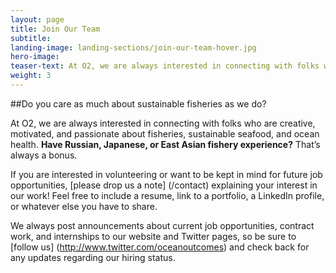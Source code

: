 ```yaml
---
layout: page 
title: Join Our Team
subtitle: 
landing-image: landing-sections/join-our-team-hover.jpg
hero-image:
teaser-text: At O2, we are always interested in connecting with folks who are creative, motivated, and passionate about fisheries, sustainable seafood, and ocean health.
weight: 3
---
```

##Do you care as much about sustainable fisheries as we do?

At O2, we are always interested in connecting with folks who are creative, motivated, and passionate about fisheries, sustainable seafood, and ocean health. **Have Russian, Japanese, or East Asian fishery experience?** That’s always a bonus.

If you are interested in volunteering or want to be kept in mind for future job opportunities, [please drop us a note] (/contact) explaining your interest in our work! Feel free to include a resume, link to a portfolio, a LinkedIn profile, or whatever else you have to share. 

We always post announcements about current job opportunities, contract work, and internships to our website and Twitter pages, so be sure to [follow us] (http://www.twitter.com/oceanoutcomes) and check back for any updates regarding our hiring status.
